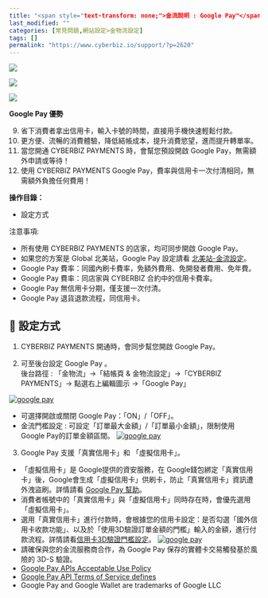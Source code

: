 ```yaml
---
title: "<span style="text-transform: none;">金流說明 : Google Pay™</span>"
last_modified: ""
categories: [常見問題,網站設定>金物流設定]
tags: []
permalink: "https://www.cyberbiz.io/support/?p=2620"
---
```


![](https://www.cyberbiz.io/support/wp-content/uploads/適用站別.png)

[![](https://www.cyberbiz.io/support/wp-content/uploads/台灣站.png)](https://www.cyberbiz.io/support/?page_id=2490)

[![](https://www.cyberbiz.io/support/wp-content/uploads/北美站.png)](https://www.cyberbiz.io/support/?page_id=32080)

**Google Pay 優勢**  


9. 省下消費者拿出信用卡，輸入卡號的時間，直接用手機快速輕鬆付款。
10. 更方便、流暢的消費體驗，降低結帳成本，提升消費慾望，進而提升轉單率。
11. 當您開通 CYBERBIZ PAYMENTS 時，會幫您預設開啟 Google Pay，無需額外申請或等待！
12. 使用 CYBERBIZ PAYMENTS Google Pay，費率與信用卡一次付清相同，無需額外負擔任何費用！



**操作目錄：**

* 設定方式

注意事項:  

* 所有使用 CYBERBIZ PAYMENTS 的店家，均可同步開啟 Google Pay。
* 如果您的方案是 Global 北美站，Google Pay 設定請看 [北美站-金流設定](https://www.cyberbiz.io/support/?p=30595)。
* Google Pay 費率：同國內刷卡費率，免額外費用、免開發者費用、免年費。
* Google Pay 費率：同店家與 CYBERBIZ 合約中的信用卡費率。
* Google Pay 無信用卡分期，僅支援一次付清。
* Google Pay 退貨退款流程，同信用卡。



## 📌 設定方式

1. CYBERBIZ PAYMENTS 開通時，會同步幫您開啟 Google Pay。


2. 可至後台設定 Google Pay 。  
後台路徑 : 「金物流」→「結帳頁 & 金物流設定」→「CYBERBIZ PAYMENTS」→ 點選右上編輯圖示 →「Google Pay」  

[![google pay](https://www.cyberbiz.io/support/wp-content/uploads/google-pay01.png)](https://www.cyberbiz.io/support/wp-content/uploads/google-pay01.png)

* 可選擇開啟或關閉 Google Pay：「ON」/「OFF」。
* 金流門檻設定 : 可設定「訂單最大金額」/「訂單最小金額」，限制使用 Google Pay的訂單金額區間。
[![google pay](https://www.cyberbiz.io/support/wp-content/uploads/google-pay02.png)](https://www.cyberbiz.io/support/wp-content/uploads/google-pay02.png)

3. Google Pay 支援「真實信用卡」和 「虛擬信用卡」。  

* 「虛擬信用卡」是 Google提供的資安服務，在 Google錢包綁定「真實信用卡」後，Google會生成「虛擬信用卡」供刷卡，防止「真實信用卡」資訊遭外洩盜刷。詳情請看 [Google Pay 幫助](https://support.google.com/googlepay/answer/7644068)。
* 消費者帳號中的「真實信用卡」與「虛擬信用卡」同時存在時，會優先選用「虛擬信用卡」。
* 選用「真實信用卡」進行付款時，會根據您的信用卡設定：是否勾選「國外信用卡收款功能」、以及於「使用3D驗證訂單金額的門檻」輸入的金額，進行付款流程。詳情請看[信用卡3D驗證門檻設定](https://www.cyberbiz.io/support/?p=5450)。 [![google pay](https://www.cyberbiz.io/support/wp-content/uploads/google-pay03.png)](https://www.cyberbiz.io/support/wp-content/uploads/google-pay03.png)
* 請確保與您的金流服務商合作，為 Google Pay 保存的實體卡交易觸發基於風險的 3D-S 驗證。
* [ Google Pay APIs Acceptable Use Policy](https://payments.developers.google.com/terms/aup)
* [Google Pay API Terms of Service defines](https://payments.developers.google.com/terms/sellertos)
* Google Pay and Google Wallet are trademarks of Google LLC

